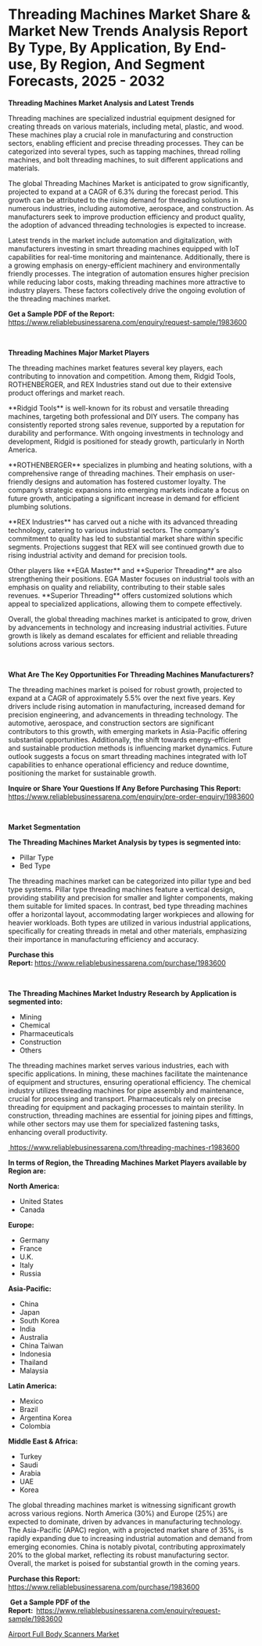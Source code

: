 <p><h1>Threading Machines Market Share & Market New Trends Analysis Report By Type, By Application, By End-use, By Region, And Segment Forecasts, 2025 - 2032</h1></p><p><strong>Threading Machines Market Analysis and Latest Trends</strong></p>
<p><p>Threading machines are specialized industrial equipment designed for creating threads on various materials, including metal, plastic, and wood. These machines play a crucial role in manufacturing and construction sectors, enabling efficient and precise threading processes. They can be categorized into several types, such as tapping machines, thread rolling machines, and bolt threading machines, to suit different applications and materials.</p><p>The global Threading Machines Market is anticipated to grow significantly, projected to expand at a CAGR of 6.3% during the forecast period. This growth can be attributed to the rising demand for threading solutions in numerous industries, including automotive, aerospace, and construction. As manufacturers seek to improve production efficiency and product quality, the adoption of advanced threading technologies is expected to increase.</p><p>Latest trends in the market include automation and digitalization, with manufacturers investing in smart threading machines equipped with IoT capabilities for real-time monitoring and maintenance. Additionally, there is a growing emphasis on energy-efficient machinery and environmentally friendly processes. The integration of automation ensures higher precision while reducing labor costs, making threading machines more attractive to industry players. These factors collectively drive the ongoing evolution of the threading machines market.</p></p>
<p><strong>Get a Sample PDF of the Report:&nbsp;</strong> <a href="https://www.reliablebusinessarena.com/enquiry/request-sample/1983600?utm_campaign=3021&utm_medium=2&utm_source=Github&utm_content=ia&utm_term=10042025&utm_id=threading-machines">https://www.reliablebusinessarena.com/enquiry/request-sample/1983600</a></p>
<p>&nbsp;</p>
<p><strong>Threading Machines Major Market Players</strong></p>
<p><p>The threading machines market features several key players, each contributing to innovation and competition. Among them, Ridgid Tools, ROTHENBERGER, and REX Industries stand out due to their extensive product offerings and market reach.</p><p>**Ridgid Tools** is well-known for its robust and versatile threading machines, targeting both professional and DIY users. The company has consistently reported strong sales revenue, supported by a reputation for durability and performance. With ongoing investments in technology and development, Ridgid is positioned for steady growth, particularly in North America.</p><p>**ROTHENBERGER** specializes in plumbing and heating solutions, with a comprehensive range of threading machines. Their emphasis on user-friendly designs and automation has fostered customer loyalty. The company’s strategic expansions into emerging markets indicate a focus on future growth, anticipating a significant increase in demand for efficient plumbing solutions.</p><p>**REX Industries** has carved out a niche with its advanced threading technology, catering to various industrial sectors. The company's commitment to quality has led to substantial market share within specific segments. Projections suggest that REX will see continued growth due to rising industrial activity and demand for precision tools.</p><p>Other players like **EGA Master** and **Superior Threading** are also strengthening their positions. EGA Master focuses on industrial tools with an emphasis on quality and reliability, contributing to their stable sales revenues. **Superior Threading** offers customized solutions which appeal to specialized applications, allowing them to compete effectively.</p><p>Overall, the global threading machines market is anticipated to grow, driven by advancements in technology and increasing industrial activities. Future growth is likely as demand escalates for efficient and reliable threading solutions across various sectors.</p></p>
<p>&nbsp;</p>
<p><strong>What Are The Key Opportunities For Threading Machines Manufacturers?</strong></p>
<p><p>The threading machines market is poised for robust growth, projected to expand at a CAGR of approximately 5.5% over the next five years. Key drivers include rising automation in manufacturing, increased demand for precision engineering, and advancements in threading technology. The automotive, aerospace, and construction sectors are significant contributors to this growth, with emerging markets in Asia-Pacific offering substantial opportunities. Additionally, the shift towards energy-efficient and sustainable production methods is influencing market dynamics. Future outlook suggests a focus on smart threading machines integrated with IoT capabilities to enhance operational efficiency and reduce downtime, positioning the market for sustainable growth.</p></p>
<p><strong>Inquire or Share Your Questions If Any Before Purchasing This Report:</strong> <a href="https://www.reliablebusinessarena.com/enquiry/pre-order-enquiry/1983600?utm_campaign=3021&utm_medium=2&utm_source=Github&utm_content=ia&utm_term=10042025&utm_id=threading-machines">https://www.reliablebusinessarena.com/enquiry/pre-order-enquiry/1983600</a></p>
<p>&nbsp;</p>
<p><strong>Market Segmentation</strong></p>
<p><strong>The Threading Machines Market Analysis by types is segmented into:</strong></p>
<p><ul><li>Pillar Type</li><li>Bed Type</li></ul></p>
<p><p>The threading machines market can be categorized into pillar type and bed type systems. Pillar type threading machines feature a vertical design, providing stability and precision for smaller and lighter components, making them suitable for limited spaces. In contrast, bed type threading machines offer a horizontal layout, accommodating larger workpieces and allowing for heavier workloads. Both types are utilized in various industrial applications, specifically for creating threads in metal and other materials, emphasizing their importance in manufacturing efficiency and accuracy.</p></p>
<p><strong>Purchase this Report:&nbsp;</strong><a href="https://www.reliablebusinessarena.com/purchase/1983600?utm_campaign=3021&utm_medium=2&utm_source=Github&utm_content=ia&utm_term=10042025&utm_id=threading-machines">https://www.reliablebusinessarena.com/purchase/1983600</a></p>
<p>&nbsp;</p>
<p><strong>The Threading Machines Market Industry Research by Application is segmented into:</strong></p>
<p><ul><li>Mining</li><li>Chemical</li><li>Pharmaceuticals</li><li>Construction</li><li>Others</li></ul></p>
<p><p>The threading machines market serves various industries, each with specific applications. In mining, these machines facilitate the maintenance of equipment and structures, ensuring operational efficiency. The chemical industry utilizes threading machines for pipe assembly and maintenance, crucial for processing and transport. Pharmaceuticals rely on precise threading for equipment and packaging processes to maintain sterility. In construction, threading machines are essential for joining pipes and fittings, while other sectors may use them for specialized fastening tasks, enhancing overall productivity.</p></p>
<p><a href="https://www.reliablebusinessarena.com/threading-machines-r1983600?utm_campaign=3021&utm_medium=2&utm_source=Github&utm_content=ia&utm_term=10042025&utm_id=threading-machines">&nbsp;https://www.reliablebusinessarena.com/threading-machines-r1983600</a></p>
<p><strong>In terms of Region, the Threading Machines Market Players available by Region are:</strong></p>
<p>
    <p> <strong> North America: </strong>
        <ul>
            <li>United States</li>
            <li>Canada</li>
        </ul>
        </p> 
    <p> <strong> Europe: </strong>
        <ul>
            <li>Germany</li>
            <li>France</li>
            <li>U.K.</li>
            <li>Italy</li>
            <li>Russia</li>
        </ul>
        </p> 
    <p> <strong> Asia-Pacific: </strong>
        <ul>
            <li>China</li>
            <li>Japan</li>
            <li>South Korea</li>
            <li>India</li>
            <li>Australia</li>
            <li>China Taiwan</li>
            <li>Indonesia</li>
            <li>Thailand</li>
            <li>Malaysia</li>
        </ul>
        </p> 
    <p> <strong> Latin America: </strong>
        <ul>
            <li>Mexico</li>
            <li>Brazil</li>
            <li>Argentina Korea</li>
            <li>Colombia</li>
        </ul>
        </p> 
    <p> <strong> Middle East & Africa: </strong>
        <ul>
            <li>Turkey</li>
            <li>Saudi</li>
            <li>Arabia</li>
            <li>UAE</li>
            <li>Korea</li>
        </ul>
    </p>
    </p>
<p><p>The global threading machines market is witnessing significant growth across various regions. North America (30%) and Europe (25%) are expected to dominate, driven by advances in manufacturing technology. The Asia-Pacific (APAC) region, with a projected market share of 35%, is rapidly expanding due to increasing industrial automation and demand from emerging economies. China is notably pivotal, contributing approximately 20% to the global market, reflecting its robust manufacturing sector. Overall, the market is poised for substantial growth in the coming years.</p></p>
<p><strong>Purchase this Report: </strong><a href="https://www.reliablebusinessarena.com/purchase/1983600?utm_campaign=3021&utm_medium=2&utm_source=Github&utm_content=ia&utm_term=10042025&utm_id=threading-machines">https://www.reliablebusinessarena.com/purchase/1983600</a></p>
<p>&nbsp;<strong>Get a Sample PDF of the Report:&nbsp;&nbsp;</strong><a href="https://www.reliablebusinessarena.com/enquiry/request-sample/1983600?utm_campaign=3021&utm_medium=2&utm_source=Github&utm_content=ia&utm_term=10042025&utm_id=threading-machines">https://www.reliablebusinessarena.com/enquiry/request-sample/1983600</a></p>
<p><strong></strong></p>
<p><p><a href="https://github.com/scaseiargas/Market-Research-Report-List-1/blob/main/airport-full-body-scanners-market.md?utm_campaign=3021&utm_medium=2&utm_source=Github&utm_content=ia&utm_term=10042025&utm_id=threading-machines">Airport Full Body Scanners Market</a></p></p>